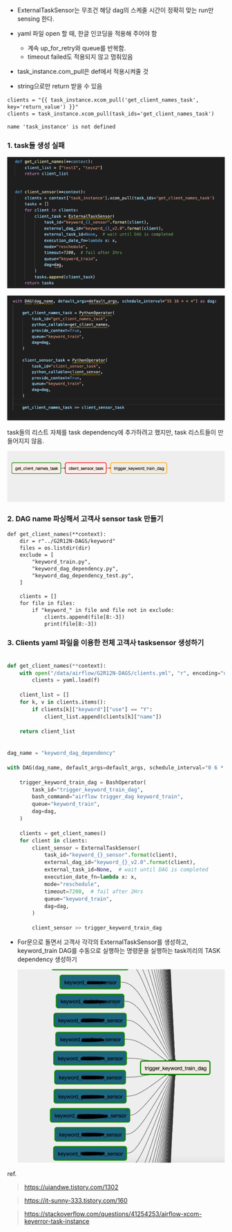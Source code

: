 - ExternalTaskSensor는 무조건 해당 dag의 스케줄 시간이 정확히 맞는 run만 sensing 한다.
- yaml 파일 open 할 때, 한글 인코딩을 적용해 주어야 함
  - 계속 up_for_retry와 queue를 반복함.
  - timeout failed도 적용되지 않고 멈춰있음

- task_instance.com_pull은 def에서 적용시켜줄 것
- string으로만 return 받을 수 있음

```
clients = "{{ task_instance.xcom_pull('get_client_names_task', key='return_value') }}"
clients = task_instance.xcom_pull(task_ids='get_client_names_task')
```

```
name 'task_instance' is not defined
```





### 1. task들 생성 실패

![functions](img/functions.png)

![tasks](img/tasks.png)

task들의 리스트 자체를 task dependency에 추가하려고 했지만, task 리스트들이 만들어지지 않음.

![DAG](img/DAG.png)



### 2. DAG name 파싱해서 고객사 sensor task 만들기

```
def get_client_names(**context):
    dir = r"../G2R12N-DAGS/keyword"
    files = os.listdir(dir)
    exclude = [
        "keyword_train.py",
        "keyword_dag_dependency.py",
        "keyword_dag_dependency_test.py",
    ]

    clients = []
    for file in files:
        if "keyword_" in file and file not in exclude:
            clients.append(file[8:-3])
            print(file[8:-3])
```



### 3. Clients yaml 파일을 이용한 전체 고객사 tasksensor 생성하기

```python

def get_client_names(**context):
    with open("/data/airflow/G2R12N-DAGS/clients.yml", "r", encoding="utf-8") as f:
        clients = yaml.load(f)

    client_list = []
    for k, v in clients.items():
        if clients[k]["keyword"]["use"] == "Y":
            client_list.append(clients[k]["name"])

    return client_list


dag_name = "keyword_dag_dependency"

with DAG(dag_name, default_args=default_args, schedule_interval="0 6 * * *") as dag:

    trigger_keyword_train_dag = BashOperator(
        task_id="trigger_keyword_train_dag",
        bash_command="airflow trigger_dag keyword_train",
        queue="keyword_train",
        dag=dag,
    )

    clients = get_client_names()
    for client in clients:
        client_sensor = ExternalTaskSensor(
            task_id="keyword_{}_sensor".format(client),
            external_dag_id="keyword_{}_v2.0".format(client),
            external_task_id=None,  # wait until DAG is completed
            execution_date_fn=lambda x: x,
            mode="reschedule",
            timeout=7200,  # fail after 2Hrs
            queue="keyword_train",
            dag=dag,
        )

        client_sensor >> trigger_keyword_train_dag
```

- For문으로 돌면서 고객사 각각의 ExternalTaskSensor를 생성하고, keyword_train DAG를 수동으로 실행하는 명령문을 실행하는 task끼리의 TASK dependency 생성하기 

  ![sensor](img/sensor.png)





ref.
> https://uiandwe.tistory.com/1302

> https://it-sunny-333.tistory.com/160

> https://stackoverflow.com/questions/41254253/airflow-xcom-keyerror-task-instance
